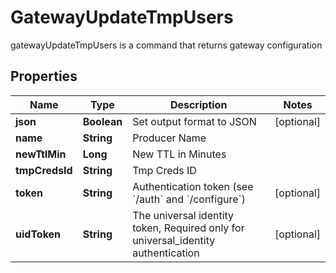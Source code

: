 

# GatewayUpdateTmpUsers

gatewayUpdateTmpUsers is a command that returns gateway configuration

## Properties

Name | Type | Description | Notes
------------ | ------------- | ------------- | -------------
**json** | **Boolean** | Set output format to JSON |  [optional]
**name** | **String** | Producer Name | 
**newTtlMin** | **Long** | New TTL in Minutes | 
**tmpCredsId** | **String** | Tmp Creds ID | 
**token** | **String** | Authentication token (see &#x60;/auth&#x60; and &#x60;/configure&#x60;) |  [optional]
**uidToken** | **String** | The universal identity token, Required only for universal_identity authentication |  [optional]



